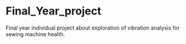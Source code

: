 # Final_Year_project
Final year individual project about exploration of vibration analysis for sewing machine health.
